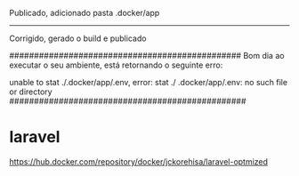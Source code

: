 Publicado, adicionado pasta .docker/app

<hr>


Corrigido, gerado o build e publicado


###############################################
Bom dia ao executar o seu ambiente, está retornando o seguinte erro:

 unable to stat ./.docker/app/.env, error: stat ./                                                                             .docker/app/.env: no such file or directory
################################################
# laravel

https://hub.docker.com/repository/docker/jckorehisa/laravel-optmized
